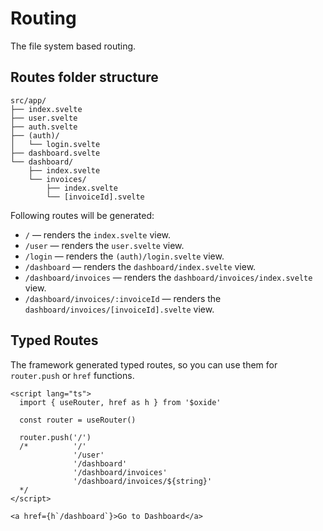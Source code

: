 # Routing

The file system based routing.

## Routes folder structure

```
src/app/
├── index.svelte
├── user.svelte
├── auth.svelte
├── (auth)/
│   └── login.svelte
├── dashboard.svelte
└── dashboard/
    ├── index.svelte
    └── invoices/
        ├── index.svelte
        └── [invoiceId].svelte
```

Following routes will be generated:

- `/` — renders the `index.svelte` view.
- `/user` — renders the `user.svelte` view.
- `/login` — renders the `(auth)/login.svelte` view.
- `/dashboard` — renders the `dashboard/index.svelte` view.
- `/dashboard/invoices` — renders the `dashboard/invoices/index.svelte` view.
- `/dashboard/invoices/:invoiceId` — renders the `dashboard/invoices/[invoiceId].svelte` view.

## Typed Routes

The framework generated typed routes, so you can use them for `router.push` or `href` functions.

```svelte twoslash
<script lang="ts">
  import { useRouter, href as h } from '$oxide'

  const router = useRouter()

  router.push('/')
  /*          '/'
              '/user'
              '/dashboard'
              '/dashboard/invoices'
              '/dashboard/invoices/${string}'
  */
</script>

<a href={h`/dashboard`}>Go to Dashboard</a>
```

